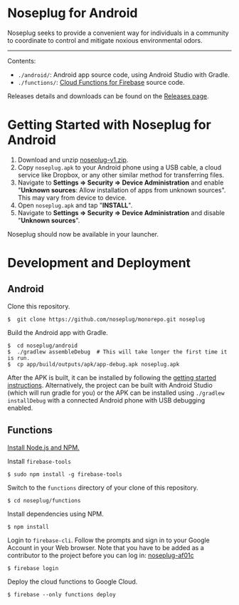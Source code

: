 Noseplug for Android
====================

Noseplug seeks to provide a convenient way for individuals in a community to
coordinate to control and mitigate noxious environmental odors.

---------------------------

Contents:
- `./android/`: Android app source code, using Android Studio with Gradle.
- `./functions/`: [Cloud Functions for Firebase][] source code.

Releases details and downloads can be found on the [Releases page][].

[Cloud Functions for Firebase]: https://firebase.google.com/docs/functions/
[Releases page]: https://github.com/noseplug/monorepo/releases

# Getting Started with Noseplug for Android

1. Download and unzip [noseplug-v1.zip][].
2. Copy `noseplug.apk` to your Android phone using a USB cable, a cloud service
   like Dropbox, or any other similar method for transferring files.
3. Navigate to **Settings => Security => Device Administration** and enable "**Unknown
   sources**: Allow installation of apps from unknown sources". This may vary from
   device to device.
4. Open `noseplug.apk` and tap "**INSTALL**".
5. Navigate to **Settings => Security => Device Administration** and disable
   "**Unknown sources**".

Noseplug should now be available in your launcher.

[noseplug-v1.zip]: https://github.com/noseplug/monorepo/files/952695/noseplug-v1.zip

# Development and Deployment

## Android

Clone this repository.
```
$  git clone https://github.com/noseplug/monorepo.git noseplug
```
Build the Android app with Gradle.
```
$  cd noseplug/android
$  ./gradlew assembleDebug  # This will take longer the first time it is run.
$  cp app/build/outputs/apk/app-debug.apk noseplug.apk
```

After the APK is built, it can be installed by following the [getting started instructions][].
Alternatively, the project can be built with Android Studio (which will run
gradle for you) or the APK can be installed using `./gradlew installDebug` with
a connected Android phone with USB debugging enabled.

[getting started instructions]: #getting-started-with-noseplug-for-android

## Functions

[Install Node.js and NPM.](https://docs.npmjs.com/getting-started/installing-node)

Install `firebase-tools`
```
$ sudo npm install -g firebase-tools
```

Switch to the `functions` directory of your clone of this repository.
```
$ cd noseplug/functions
```

Install dependencies using NPM.
```
$ npm install
```

Login to `firebase-cli`. Follow the prompts and sign in to your Google Account
in your Web browser. Note that you have to be added as a contributor to the
project before you can log in: [noseplug-af01c][]

[noseplug-af01c]: https://console.firebase.google.com/project/noseplug-af01c/


```
$ firebase login
```

Deploy the cloud functions to Google Cloud.
```
$ firebase --only functions deploy
```
